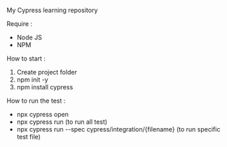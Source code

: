 My Cypress learning repository

Require :
* Node JS
* NPM

How to start :
1. Create project folder
2. npm init -y
3. npm install cypress

How to run the test :
* npx cypress open
* npx cypress run (to run all test)
* npx cypress run --spec cypress/integration/{filename} (to run specific test file)
